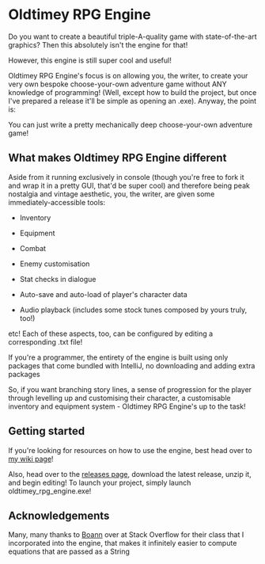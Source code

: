 
# Oldtimey RPG Engine

Do you want to create a beautiful triple-A-quality game with state-of-the-art graphics? Then this absolutely isn't the engine for that!

However, this engine is still super cool and useful!

Oldtimey RPG Engine's focus is on allowing you, the writer, to create your very own bespoke choose-your-own adventure game without ANY knowledge of programming! (Well, except how to build the project, but once I've prepared a release it'll be simple as opening an .exe). Anyway, the point is:

You can just write a pretty mechanically deep choose-your-own adventure game!

## What makes Oldtimey RPG Engine different

Aside from it running exclusively in console (though you're free to fork it and wrap it in a pretty GUI, that'd be super cool) and therefore being peak nostalgia and vintage aesthetic, you, the writer, are given some immediately-accessible tools:

* Inventory

* Equipment

* Combat

* Enemy customisation

* Stat checks in dialogue

* Auto-save and auto-load of player's character data

* Audio playback (includes some stock tunes composed by yours truly, too!)

etc! Each of these aspects, too, can be configured by editing a corresponding .txt file!

If you're a programmer, the entirety of the engine is built using only packages that come bundled with IntelliJ, no downloading and adding extra packages

So, if you want branching story lines, a sense of progression for the player through levelling up and customising their character, a customisable inventory and equipment system - Oldtimey RPG Engine's up to the task!


## Getting started

If you're looking for resources on how to use the engine, best head over to [my wiki page](https://github.com/Jan-bog/oldtimey-rpg-engine/wiki)!

Also, head over to the [releases page](https://github.com/Jan-bog/oldtimey-rpg-engine/releases), download the latest release, unzip it, and begin editing! To launch your project, simply launch oldtimey_rpg_engine.exe!

## Acknowledgements

Many, many thanks to [Boann](https://stackoverflow.com/a/26227947) over at Stack Overflow for their class that I incorporated into the engine, that makes it infinitely easier to compute equations that are passed as a String
